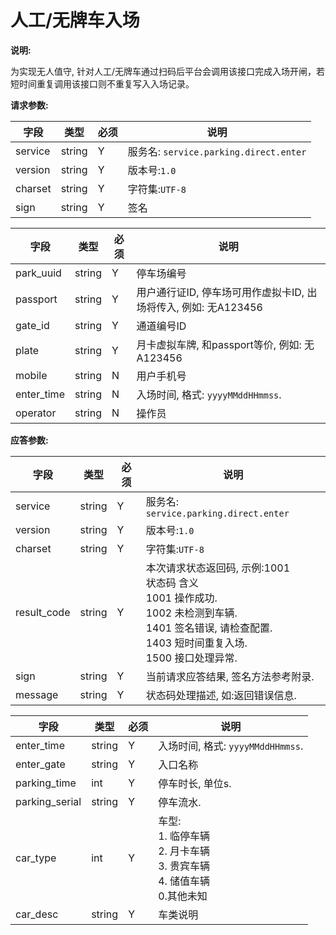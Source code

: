 # 人工/无牌车入场

**说明:**

为实现无人值守, 针对人工/无牌车通过扫码后平台会调用该接口完成入场开闸，若短时间重复调用该接口则不重复写入入场记录。

**请求参数:**

| 字段 | 类型 | 必须 | 说明|
| --- | --- | --- | --- |
| service | string | Y | 服务名: `service.parking.direct.enter` |
| version | string | Y | 版本号:`1.0`|
| charset | string | Y | 字符集:`UTF-8`|
| sign | string | Y | 签名|

| 字段 | 类型 | 必须 | 说明|
| --- | --- | --- | --- |
| park_uuid | string | Y | 停车场编号 |
| passport | string | Y | 用户通行证ID, 停车场可用作虚拟卡ID, 出场将传入, 例如: 无A123456 |
| gate_id | string | Y | 通道编号ID |
| plate | string | Y | 月卡虚拟车牌, 和passport等价, 例如: 无A123456 |
| mobile | string | N | 用户手机号 |
| enter_time | string | N | 入场时间, 格式: `yyyyMMddHHmmss`. |
| operator | string | N | 操作员 |

**应答参数:**

| 字段 | 类型 | 必须 | 说明|
| --- | --- | --- | --- |
| service | string | Y | 服务名: `service.parking.direct.enter` |
| version | string | Y | 版本号:`1.0`|
| charset | string | Y | 字符集:`UTF-8`|
| result_code | string | Y | 本次请求状态返回码, 示例:1001<br/>状态码  含义<br/>1001  操作成功.<br/>1002  未检测到车辆.<br/>1401  签名错误, 请检查配置.<br/>1403  短时间重复入场.<br/>1500  接口处理异常. |
| sign | string | Y | 当前请求应答结果, 签名方法参考附录. |
| message | string | Y | 状态码处理描述, 如:返回错误信息. |

| 字段 | 类型 | 必须 | 说明|
| --- | --- | --- | --- |
| enter_time | string | Y | 入场时间, 格式: `yyyyMMddHHmmss`. |
| enter_gate | string | Y | 入口名称 |
| parking_time | int | Y | 停车时长, 单位s.|
| parking_serial | string | Y | 停车流水. |
| car_type | int | Y | 车型:<br/>1. 临停车辆<br/>2. 月卡车辆<br/>3. 贵宾车辆<br/>4. 储值车辆<br/>0.其他未知 |
| car_desc | string | Y | 车类说明 |
